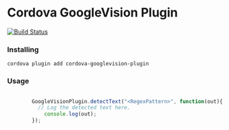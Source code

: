 Cordova GoogleVision Plugin 
======
[![Build Status](https://travis-ci.org/erikeuserr/cordova-googlevision-plugin.svg?branch=master)](https://travis-ci.org/erikeuserr/cordova-googlevision-plugin)


### Installing



```
cordova plugin add cordova-googlevision-plugin
```
 
### Usage



```javascript

        GoogleVisionPlugin.detectText("<RegexPattern>", function(out){
          // Log the detected text here.
            console.log(out);
        });
```
 

